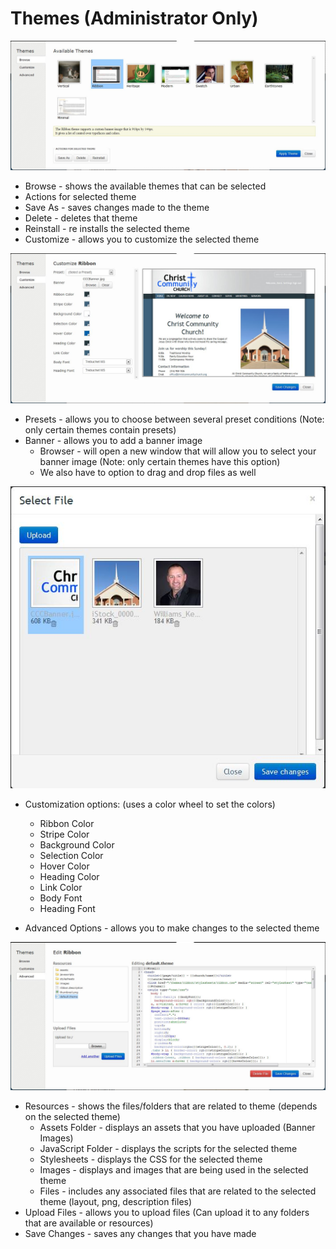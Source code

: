 # Themes (Administrator Only)

![Alt Text](https://github.com/concordia-publishing-house/unite-help/raw/master//images/themesbrowse.JPG "")

 * Browse - shows the available themes that can be selected
  * Actions for selected theme
  * Save As - saves changes made to the theme
  * Delete - deletes that theme
  * Reinstall - re installs the selected theme
 * Customize - allows you to customize the selected theme

![Alt Text](https://github.com/concordia-publishing-house/unite-help/raw/master//images/themescustomize.JPG "")

* Presets - allows you to choose between several preset conditions (Note: only certain themes contain presets)
* Banner - allows you to add a banner image
    * Browser - will open a new window that will allow you to select your banner image (Note: only certain themes have this option)
    * We also have to option to drag and drop files as well

![Alt Text](https://github.com/concordia-publishing-house/unite-help/raw/master//images/bannerselectafile.JPG "")

* Customization options: (uses a color wheel to set the colors)
  * Ribbon Color
  * Stripe Color
  * Background Color
  * Selection Color
  * Hover Color
  * Heading Color
  * Link Color
  * Body Font
  * Heading Font

* Advanced Options - allows you to make changes to the selected theme

![Alt Text](https://github.com/concordia-publishing-house/unite-help/raw/master//images/themesadvance.JPG "")


* Resources - shows the files/folders that are related to theme (depends on the selected theme)
   * Assets Folder - displays an assets that you have uploaded (Banner Images)
   * JavaScript Folder - displays the scripts for the selected theme
   * Stylesheets - displays the CSS for the selected theme
   * Images - displays and images that are being used in the selected theme
   * Files - includes any associated files that are related to the selected theme (layout, png, description files)
* Upload Files - allows you to upload files (Can upload it to any folders that are available or resources) 
* Save Changes - saves any changes that you have made